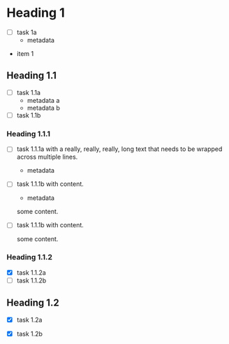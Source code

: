 # Heading 1

- [ ] task 1a
  - metadata
- item 1

## Heading 1.1

- [ ] task 1.1a
  - metadata a
  - metadata b
- [ ] task 1.1b

### Heading 1.1.1

- [ ] task 1.1.1a with a really, really, really, long text that needs to be
      wrapped across multiple lines.
  - metadata
- [ ] task 1.1.1b with content.
  - metadata

  some content.
- [ ] task 1.1.1b with content.

  some content.

### Heading 1.1.2

- [x] task 1.1.2a
- [ ] task 1.1.2b

## Heading 1.2

- [x] task 1.2a
- [x] task 1.2b

